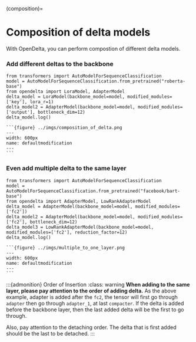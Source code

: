 (composition)=
# Composition of delta models

With OpenDelta, you can perform compostion of different delta models.


### Add different deltas to the backbone

```
from transformers import AutoModelForSequenceClassification
model = AutoModelForSequenceClassification.from_pretrained("roberta-base")
from opendelta import LoraModel, AdapterModel
delta_model = LoraModel(backbone_model=model, modified_modules=['key'], lora_r=1)
delta_model2 = AdapterModel(backbone_model=model, modified_modules=['output'], bottleneck_dim=12)
delta_model.log()
```
````{collapse} <span style="color:rgb(141, 99, 224);font-weight:bold;font-style:italic">Click to view output</span>
```{figure} ../imgs/composition_of_delta.png
---
width: 600px
name: defaultmodification
---
```
````



### Even add multiple delta to the same layer

```
from transformers import AutoModelForSequenceClassification
model = AutoModelForSequenceClassification.from_pretrained("facebook/bart-base")
from opendelta import AdapterModel, LowRankAdapterModel
delta_model = AdapterModel(backbone_model=model, modified_modules=['fc2'])
delta_model2 = AdapterModel(backbone_model=model, modified_modules=['fc2'], bottleneck_dim=12)
delta_model3 = LowRankAdapterModel(backbone_model=model, modified_modules=['fc2'], reduction_factor=12)
delta_model.log()
```
````{collapse} <span style="color:rgb(141, 99, 224);font-weight:bold;font-style:italic">Click to view output</span>
```{figure} ../imgs/multiple_to_one_layer.png
---
width: 600px
name: defaultmodification
---
```
````
:::{admonition} Order of Insertion
:class: warning
**When adding to the same layer, please pay attention to the order of adding delta.** As the above example, adapter is added after the `fc2`, the tensor will first go through `adapter` then go through `adapter_1`, at last `compacter`. If the delta is added before the backbone layer, then the last added delta will be the first to go through.

Also, pay attention to the detaching order. The delta that is first added should be the last to be detached. 
:::